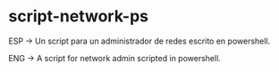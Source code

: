 # script-network-ps
ESP -> Un script para un administrador de redes escrito en powershell.

ENG -> A script for network admin scripted in powershell.
